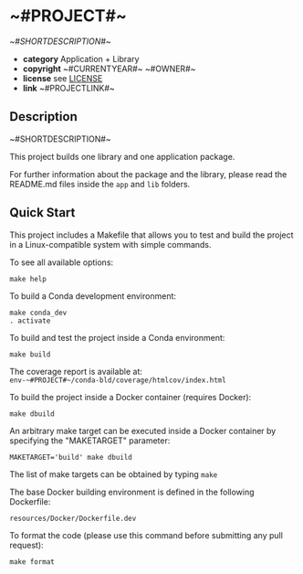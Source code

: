 # ~#PROJECT#~

*~#SHORTDESCRIPTION#~*

* **category**    Application + Library
* **copyright**   ~#CURRENTYEAR#~ ~#OWNER#~
* **license**     see [LICENSE](LICENSE)
* **link**        ~#PROJECTLINK#~


## Description

~#SHORTDESCRIPTION#~

This project builds one library and one application package.

For further information about the package and the library,
please read the README.md files inside the `app` and `lib` folders.


## Quick Start

This project includes a Makefile that allows you to test and build the project in a Linux-compatible system with simple commands.

To see all available options:
```
make help
```

To build a Conda development environment:
```
make conda_dev
. activate
```

To build and test the project inside a Conda environment:  
```
make build
```

The coverage report is available at:  
```env-~#PROJECT#~/conda-bld/coverage/htmlcov/index.html```

To build the project inside a Docker container (requires Docker):
```
make dbuild
```

An arbitrary make target can be executed inside a Docker container by specifying the "MAKETARGET" parameter:
```
MAKETARGET='build' make dbuild
```
The list of make targets can be obtained by typing ```make```


The base Docker building environment is defined in the following Dockerfile:
```
resources/Docker/Dockerfile.dev
```

To format the code (please use this command before submitting any pull request):
```
make format
```

